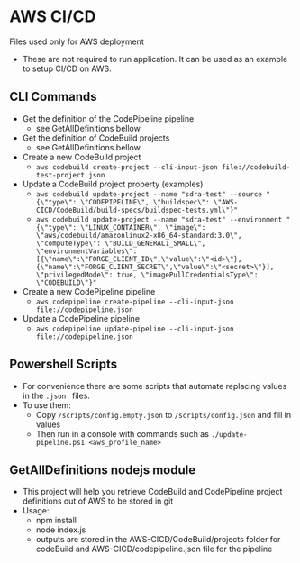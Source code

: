 # AWS CI/CD
Files used only for AWS deployment
* These are not required to run application. It can be used as an example to setup CI/CD on AWS.
## CLI Commands
* Get the definition of the CodePipeline pipeline
  * see GetAllDefinitions bellow
* Get the definition of CodeBuild projects 
  * see GetAllDefinitions bellow
* Create a new CodeBuild project
  * `aws codebuild create-project --cli-input-json file://codebuild-test-project.json`
* Update a CodeBuild project property (examples)
  * `aws codebuild update-project --name "sdra-test" --source "{\"type\": \"CODEPIPELINE\", \"buildspec\": \"AWS-CICD/CodeBuild/build-specs/buildspec-tests.yml\"}"`
  * `aws codebuild update-project --name "sdra-test" --environment "{\"type\": \"LINUX_CONTAINER\", \"image\": \"aws/codebuild/amazonlinux2-x86_64-standard:3.0\", \"computeType\": \"BUILD_GENERAL1_SMALL\", \"environmentVariables\": [{\"name\":\"FORGE_CLIENT_ID\",\"value\":\"<id>\"}, {\"name\":\"FORGE_CLIENT_SECRET\",\"value\":\"<secret>\"}], \"privilegedMode\": true, \"imagePullCredentialsType\": \"CODEBUILD\"}"`
* Create a new CodePipeline pipeline
  * `aws codepipeline create-pipeline --cli-input-json file://codepipeline.json`
* Update a CodePipeline pipeline
  * `aws codepipeline update-pipeline --cli-input-json file://codepipeline.json`
## Powershell Scripts
* For convenience there are some scripts that automate replacing values in the `.json ` files.
* To use them: 
  * Copy `/scripts/config.empty.json` to `/scripts/config.json` and fill in values
  * Then run in a console with commands such as `./update-pipeline.ps1 <aws_profile_name>`
## GetAllDefinitions nodejs module
* This project will help you retrieve CodeBuild and CodePipeline project definitions out of AWS to be stored in git
* Usage:
  * npm install
  * node index.js
  * outputs are stored in the AWS-CICD/CodeBuild/projects folder for codeBuild and AWS-CICD/codepipeline.json file for the pipeline

